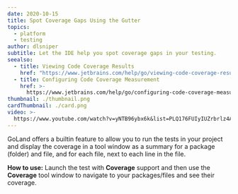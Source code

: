 ```yaml
---
date: 2020-10-15
title: Spot Coverage Gaps Using the Gutter
topics:
  - platform
  - testing
author: dlsniper
subtitle: Let the IDE help you spot coverage gaps in your testing.
seealso:
  - title: Viewing Code Coverage Results
    href: "https://www.jetbrains.com/help/go/viewing-code-coverage-results.html"
  - title: Configuring Code Coverage Measurement
    href: >-
      https://www.jetbrains.com/help/go/configuring-code-coverage-measurement.html
thumbnail: ./thumbnail.png
cardThumbnail: ./card.png
video: >-
  https://www.youtube.com/watch?v=yNTB96ybx6k&list=PLQ176FUIyIUZrbrlz4AY1V8VzBJKZyVlW&index=148
---
```


GoLand offers a builtin feature to allow you to run the tests in your project and display the coverage in a tool window as a summary for a package (folder) and file, and for each file, next to each line in the file.

**How to use:**
Launch the test with **Coverage** support and then use the **Coverage** tool window to navigate to your packages/files and see their coverage.
